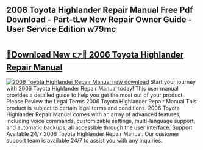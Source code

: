 ## 2006 Toyota Highlander Repair Manual Free Pdf Download - Part-tLw New Repair Owner Guide - User Service Edition w79mc

# <h2><a href="http://bc24582.oget.top/?id=2006+Toyota+Highlander+Repair+Manual">🔗Download New 👉🔴 2006 Toyota Highlander Repair Manual</a></h2>

[![2006 Toyota Highlander Repair Manual new download](https://i.imgur.com/5g1atiW.png)](http://bc24582.oget.top/?id=2006+Toyota+Highlander+Repair+Manual)
Start your journey with 2006 Toyota Highlander Repair Manual today! This user manual provides a detailed guide to help you get the most out of your product. Please Review the Legal Terms 2006 Toyota Highlander Repair Manual This product is subject to certain legal terms and conditions. 2006 Toyota Highlander Repair Manual comes with an array of advanced features, including voice commands, customizable settings, multi-language support, and automatic backups, all accessible through the user interface. Support Available 24/7 2006 Toyota Highlander Repair Manual. Our customer support team is available 24/7 to assist you with any inquiries.
